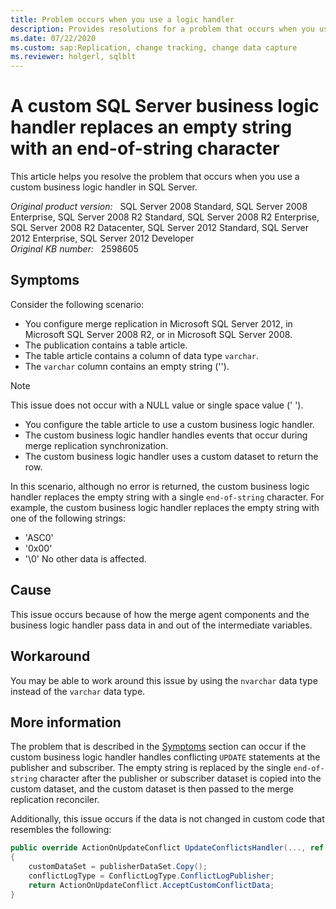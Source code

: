 ```yaml
---
title: Problem occurs when you use a logic handler
description: Provides resolutions for a problem that occurs when you use a custom business logic handler in SQL Server.
ms.date: 07/22/2020
ms.custom: sap:Replication, change tracking, change data capture
ms.reviewer: holgerl, sqlblt
---
```

# A custom SQL Server business logic handler replaces an empty string with an end-of-string character

This article helps you resolve the problem that occurs when you use a custom business logic handler in SQL Server.

_Original product version:_ &nbsp; SQL Server 2008 Standard, SQL Server 2008 Enterprise, SQL Server 2008 R2 Standard, SQL Server 2008 R2 Enterprise, SQL Server 2008 R2 Datacenter, SQL Server 2012 Standard, SQL Server 2012 Enterprise, SQL Server 2012 Developer  
_Original KB number:_ &nbsp; 2598605

## Symptoms

Consider the following scenario:

- You configure merge replication in Microsoft SQL Server 2012, in Microsoft SQL Server 2008 R2, or in Microsoft SQL Server 2008.
- The publication contains a table article.
- The table article contains a column of data type `varchar`.
- The `varchar` column contains an empty string ('').

> [!NOTE]
> This issue does not occur with a NULL value or single space value (' ').

- You configure the table article to use a custom business logic handler.
- The custom business logic handler handles events that occur during merge replication synchronization.
- The custom business logic handler uses a custom dataset to return the row.

In this scenario, although no error is returned, the custom business logic handler replaces the empty string with a single `end-of-string` character. For example, the custom business logic handler replaces the empty string with one of the following strings:

- 'ASC0'
- '0x00'
- '\0' No other data is affected.

## Cause

This issue occurs because of how the merge agent components and the business logic handler pass data in and out of the intermediate variables.

## Workaround

You may be able to work around this issue by using the `nvarchar` data type instead of the `varchar` data type.

## More information

The problem that is described in the [Symptoms](#symptoms) section can occur if the custom business logic handler handles conflicting `UPDATE` statements at the publisher and subscriber. The empty string is replaced by the single `end-of-string` character after the publisher or subscriber dataset is copied into the custom dataset, and the custom dataset is then passed to the merge replication reconciler.

Additionally, this issue occurs if the data is not changed in custom code that resembles the following:

```csharp
public override ActionOnUpdateConflict UpdateConflictsHandler(..., ref customDataSet, ...)
{
    customDataSet = publisherDataSet.Copy();
    conflictLogType = ConflictLogType.ConflictLogPublisher;
    return ActionOnUpdateConflict.AcceptCustomConflictData;
}
```
